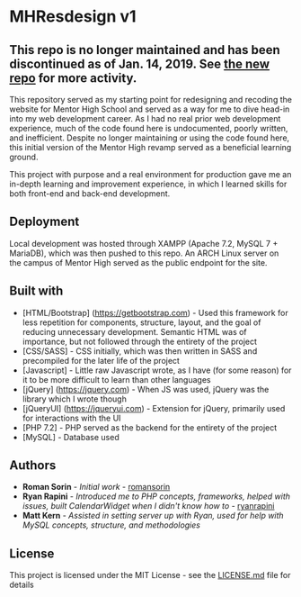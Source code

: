 # MHResdesign v1
## This repo is no longer maintained and has been discontinued as of Jan. 14, 2019. See [the new repo](https://github.com/romansorin/mhlaravel) for more activity.

This repository served as my starting point for redesigning and recoding the website for Mentor High School and served as a way for me to dive head-in into my web development career. As I had no real prior web development experience, much of the code found here is undocumented, poorly written, and inefficient. Despite no longer maintaining or using the code found here, this initial version of the Mentor High revamp served as a beneficial learning ground.

This project with purpose and a real environment for production gave me an in-depth learning and improvement experience, in which I learned skills for both front-end and back-end development.

## Deployment
Local development was hosted through XAMPP (Apache 7.2, MySQL 7 + MariaDB), which was then pushed to this repo. An ARCH Linux server on the campus of Mentor High served as the public endpoint for the site.

## Built with
* [HTML/Bootstrap] (https://getbootstrap.com) - Used this framework for less repetition for components, structure, layout, and the goal of reducing unnecessary development. Semantic HTML was of importance, but not followed through the entirety of the project
* [CSS/SASS] - CSS initially, which was then written in SASS and precompiled for the later life of the project
* [Javascript] - Little raw Javascript wrote, as I have (for some reason) for it to be more difficult to learn than other languages
* [jQuery] (https://jquery.com) - When JS was used, jQuery was the library which I wrote though
* [jQueryUI] (https://jqueryui.com) - Extension for jQuery, primarily used for interactions with the UI
* [PHP 7.2] - PHP served as the backend for the entirety of the project
* [MySQL] - Database used

## Authors

* **Roman Sorin** - *Initial work* - [romansorin](https://github.com/romansorin)
* **Ryan Rapini** - *Introduced me to PHP concepts, frameworks, helped with issues, built CalendarWidget when I didn't know how to* - [ryanrapini](https://github.com/ryanrapini)
* **Matt Kern** - *Assisted in setting server up with Ryan, used for help with MySQL concepts, structure, and methodologies*

## License

This project is licensed under the MIT License - see the [LICENSE.md](LICENSE.md) file for details
